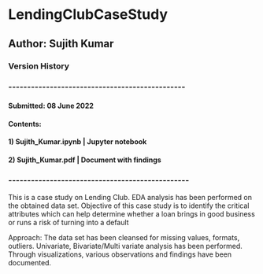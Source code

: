 # LendingClubCaseStudy
## Author: Sujith Kumar
###
### Version History
### -----------------------------------------------
#### Submitted: 08 June 2022
#### Contents: 
#### 1) Sujith_Kumar.ipynb | Jupyter notebook
#### 2) Sujith_Kumar.pdf   | Document with findings
### ------------------------------------------------
This is a case study on Lending Club. 
EDA analysis has been performed on the obtained data set.
Objective of this case study is to identify the critical attributes which can help determine whether a loan brings in good business or runs a risk of turning into a default

Approach:
The data set has been cleansed for missing values, formats, outliers.
Univariate, Bivariate/Multi variate analysis has been performed.
Through visualizations, various observations and findings have been documented.
